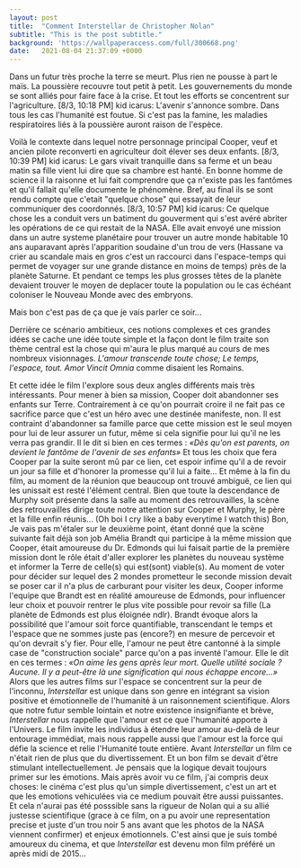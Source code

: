 ```yaml
---
layout: post
title:  "Comment Interstellar de Christopher Nolan"
subtitle: "This is the post subtitle."
background: 'https://wallpaperaccess.com/full/300668.png'
date:   2021-08-04 21:37:09 +0000
---
```


Dans un futur très proche la terre se meurt. Plus rien ne pousse à part le maïs. La poussière recouvre tout petit à petit.
 Les gouvernements du monde se sont alliés pour faire face à la crise. Et tout les efforts se concentrent sur l'agriculture.
[8/3, 10:18 PM] kid icarus: L'avenir s'annonce sombre. Dans tous les cas l'humanité est foutue. Si c'est pas la famine, les maladies respiratoires liés à la poussière auront raison de l'espèce.

Voilà le contexte dans lequel notre personnage principal Cooper, veuf et ancien pilote reconverti en agriculteur doit élever ses deux enfants.
[8/3, 10:39 PM] kid icarus: Le gars vivait tranquille dans sa ferme et un beau matin sa fille vient lui dire que sa chambre est hanté. En bonne homme de science il la raisonne et lui fait comprendre que ça n'existe pas les fantômes et qu'il fallait qu'elle documente le phénomène. Bref, au final ils se sont rendu compte que c'etait "quelque chose" qui essayait de leur communiquer des coordonnés.
[8/3, 10:57 PM] kid icarus: Ce quelque chose les a conduit vers un batiment du gouverment  qui s'est avéré  abriter les opérations de ce qui restait de la NASA. Elle avait envoyé une mission dans un autre systeme planétaire pour trouver un autre monde habitable 10 ans auparavant après l'apparition soudaine d'un trou de vers (Hassane va crier au scandale mais en gros c'est un raccourci dans l'espace-temps qui permet de voyager sur une grande distance en moins de temps) près de la planète Saturne.
Et pendant ce temps les plus grosses têtes de la planète devaient trouver le moyen de deplacer toute la population ou le cas échéant coloniser le Nouveau Monde avec des embryons.

Mais bon c'est pas de ça que je vais parler ce soir...

Derrière ce scénario ambitieux, ces notions complexes et ces grandes idées se cache une idée toute simple et la façon dont le film traite son thème central est la chose qui m'aura le plus marqué au cours de mes nombreux visionnages. 
*L'amour transcende toute chose; Le temps, l'espace, tout.* _Amor Vincit Omnia_ comme disaient les Romains.

Et cette idée le film l'explore sous deux angles différents mais très intéressants.
Pour mener à bien sa mission, Cooper doit abandonner ses enfants sur Terre. Contrairement à ce qu'on pourrait croire il ne fait pas ce sacrifice parce que c'est un héro avec une destinée manifeste, non. Il est contraint d'abandonner sa famille parce que cette mission est le seul moyen pour lui de leur assurer un futur, même si cela signifie pour lui qu'il ne les verra pas grandir. Il le dit si bien en ces termes : _«Dès qu'on est parents, on devient le fantôme de l'avenir de ses enfants»_
Et tous les choix que fera Cooper par la suite seront mû par ce lien, cet espoir infime qu'il a de revoir un jour sa fille et d'honorer la promesse qu'il lui a faite...
Et même à la fin du film, au moment de la réunion que beaucoup ont trouvé ambiguë, ce lien qui les unissait est resté l'élément central. Bien que toute la descendance de Murphy soit présente dans la salle au moment des retrouvailles, la scène des retrouvailles dirige toute notre attention sur Cooper et Murphy, le père et la fille enfin réunis... (Oh boi I cry like a baby everytime I watch this)
Bon, Je vais pas m'étaler sur le deuxième point, étant donné que la scène suivante fait déjà son job
Amélia Brandt qui participe à la même mission que Cooper, était amoureuse du Dr. Edmonds qui lui faisait partie de la première mission dont le rôle était d'aller explorer les planètes du nouveau système et informer la Terre de celle(s) qui est(sont) viable(s). Au moment de voter pour décider sur  lequel des 2 mondes prometteur le seconde mission devait se poser car il n'a plus de carburant pour visiter les deux, Cooper informe l'equipe que Brandt est en réalité amoureuse de Edmonds, pour influencer leur choix et pouvoir rentrer le plus vite possible pour revoir sa fille (La planète de Edmonds est plus éloignée ndlr).
Brandt évoque alors la possibilité que l'amour soit force quantifiable, transcendant le temps et l'espace que ne sommes juste pas (encore?) en mesure de percevoir et qu'on devrait s'y fier. Pour elle, l'amour ne peut être cantonné à la simple case de "construction sociale" parce qu'on a pas inventé l'amour. Elle le dit en ces termes : _«On aime les gens après leur mort. Quelle utilité sociale ? Aucune. Il y a peut-être là une signification qui nous échappe encore...»_
Alors que les autres films sur l'espace se concentrent sur la peur de l'inconnu, _Interstellar_ est unique dans son genre en intégrant sa vision positive et émotionnelle de l'humanité à un raisonnement scientifique. Alors que notre futur semble lointain et notre existence insignifiante et brève, _Interstellar_ nous rappelle que l'amour est ce que l'humanité apporte à l'Univers. Le film invite les individus à étendre leur amour au-delà de leur entourage immédiat, mais nous rappelle aussi que l'amour est la force qui défie la science et relie l'Humanité toute entière.
Avant _Interstellar_ un film ce n'était rien de plus que du divertissement. Et un bon film se devait d'être stimulant intellectuellement. Je pensais que la logique devait toujours primer sur les émotions. Mais après avoir vu ce film, j'ai compris deux choses: le cinéma c'est plus qu'un simple divertissement, c'est un art et que les emotions vehiculées via ce medium pouvait être aussi puissantes. Et cela n'aurai pas été posssible sans la rigueur de Nolan qui a su allié justesse scientifique (grace à ce film, on a pu avoir une representation precise et juste d'un trou noir 5 ans avant que les photos de la NASA viennent confirmer) et enjeux émotionnels. C'est ainsi que je suis tombé amoureux du cinema, et que _Interstellar_ est devenu mon film préféré un après midi de 2015...

